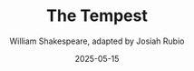 ---
title: The Tempest
author: William Shakespeare, adapted by Josiah Rubio
slug: tempest
subheader: ""
subheader: ""
description: 
  - "Prospero, a once renowned noble and artist, and his daughter Miranda are stranded on a deserted island, accompanied only by Prospero’s magical powers and magical servants Ariel and Caliban. To enact revenge against his traitorous brother Antonio, Prospero shipwrecks a boat full of nobles onto his island. In the storm the young Prince Ferdinand is separated from the group, in his haze he stumbles upon Miranda, and the two fall in love (much to the chagrin of Prospero). Meanwhile Caliban pressures the nobles’ servants Stephano and Trinculo to kill Prospero and take over the island. As all of this happens Prospero tries in vain to keep control over his domain. Magic abounds, time slips and falls, and ultimately no one is completely sure what is real."
  - "**Performances are free and will begin at 6:30pm on Thursday, May 15th; Friday, May 16th; and Saturday, May 17 in the [Logan Center Courtyard](https://maps.app.goo.gl/21PhQFkRyXSaDKbv5). In case of rain, the show will take place in [Logan Theater East](https://maps.app.goo.gl/SMNJzmAyPPqnRtpR9).** Bring a blanket or tarp if you'd like!"
  - "Tickets are free and not required, but can be found [here](https://uchicago-student-orgs.myshopify.com/collections/university-theater-ut/products/the-tempest)"

tickets_link:
roles:
  Cast:
    - role: "Prospero"
      name: "Emma Beane"
      bio: "is a second-year physics major. This is her second University Theater show, after being a part of Troilus and Cressida (Cressida) in the winter quarter. She is super excited to be back for another show, and intrigued about performing outdoors for the first time. Off the stage she enjoys reading, music, and uncovering the secrets of the universe (astronomy research). "
    - role: "Ariel"
      name: "Lauren Dockman"
      bio: "is a first-year performing in her second show with UT. She appeared previously in If/Then (Chorus). Outside UT, her theater experience includes A Midsummer Night’s Dream (Puck), Radium Girls (Irene), and The Prom (Mrs. Greene). If stranded on a desert island, she would bring her books, paints, and an endless supply of potato chips. She is grateful to everyone who has worked hard to bring The Tempest to life, and hopes you enjoy the show!"
    - role: "Miranda"
      name: "Maya Bond"
      bio: "is a first year and is super excited to be playing the only woman in this show. Though you may have previously seen her as a British math genius, a mother of a dog-child-puppy-boy, or a vampire-loving-truck-driver, she cannot wait to finish off this year of acting as the girl who’s only ever seen two men. Big thanks to the whole cast and crew of The Tempest for all their hard work this spring. Enjoy the show! "
    - role: "Caliban"
      name: "Daniel Erani"
      bio: "is a first year biochemistry major. He was previously in The Arsonists (Gordon Biedermann) in fall quarter. "
    - role: "Ferdinand"
      name: "Giancarlo Beritela"
      bio: "stopped filling out bio forms in Fall 2024. We are unsure if this is a political statement or personal choice."
    - role: "Antonio"
      name: "Lekha Masoudi "
      bio: is a third year majoring in History with a minor in Biology. She has previously acted with UT in The Arsonists (Fireman Leader), Richard III (Edward IV/Catesby) and Cassandra (Cassandra). Outside of theatre, she dances with University Ballet and enjoys thrifting and haunting the library stacks. Her favorite jazz album is Ethiopiques Vol 4 by Mulatu Astatke (a woman in male manipulator-dominated fields). "
    - role: "Sebastian"
      name: "Honor Torrance "
      bio: "is an English Literature student in the MAPH program, and as an undergraduate she served a three-year term on the Dean’s Men board as Arts Chair! Honor was last seen onstage this year serving prophecies, insults, and concerning quantities of hard drinks as the Narrator, Cassandra, and Helen in Troilus and Cressida (Winter 2025), and eating hearts in the marketplace as Beatrice in Much Ado About Nothing (Autumn 2024). Her other previous - roles have included Peaseblossom/Robin Starveling (A Midsummer Night’s Dream, Spring 2024), Tranio (Taming of the Shrew, Autumn 2023), and Maria (Twelfth Night, Spring 2023), as well as co-directing Richard III (Winter 2024). Honor is so grateful to have had such a wonderful four years with the Dean’s Men; it may be true that “parting is such sweet sorrow,” but just as true as Shakespeare’s own words is that “once a Dean’s Man, always a Dean’s Man.” Honor’s favorite jazz album is Ella Fitzgerald’s Swingin’ Christmas!"
    - role: "Alonso"
      name: "Alex Flores"
      bio: "is a third year majoring in molecular engineering. He is playing Alonso and has previously played Policeman/Doctor of Philosophy in The Arsonists (F24). Alex doesn’t listen to a ton of jazz; he likes metal and classical music."
    - role: "Gonzalo"
      name: "Robert Stimpson"
      bio: ""
    - role: "Stephano"
      name: "Kassie Rivera"
      bio: "is a fourth year Psychology & Gender/Sexuality Studies major. During the last four years you might have seen him involved in a great many UT shows, some of which include: Troilus and Cressida (Achilles/Priam), A Midsummer Night’s Dream (Fairy/Hippolyta), and Cassandra (Director). Regardless though, he’s very excited for this, his last show ever, and for the opportunity to do theater for the last time with his very good friends Josiah and Lucy, whom he loves very much. They’ve given him the chance to embrace his truest self onstage and he couldn’t be happier (his truest self being an alcoholic menace who causes problems and then tries to flirt his way out of them of course). Anyway, Kassie’s favorite jazz album is a little niche thing called “White Guy Saves Jazz” you should check it out!"
    - role: "Trinculo"
      name: "Claudia Sturgell"
      bio: "is so excited to be a part of her second production with the Dean’s Men (and first as an official Dean’s man)! She has previously performed as Hector in Troilus and Cressida, and is currently a MAPH student with a focus in Classics. Her favorite jazz album is Everything I Know About Love by Laufey (or anything by Will Wood if he counts)."
    - role: "Spirit & Boatswain"
      name: "Oliver Zajac"
      bio: "is a second year political science and CEGU major. He has previously worked on A Midsummer Night's Dream (Titania), Troilus and Cressida (Dramaturg), and as a curator for Theater[24]. He is proud to portray a character so close to his identity, as an insolent noisemaker and bawling, blasphemous, incharitable dog."
  Production Staff:
    - role: "Co-Director"
      name: "Lucy Whitehead"
      bio: "is a second-year TAPS and Public Policy Major. She is so excited for everyone to see the amazing work the Tempest cast and crew have put into this production! She has previously worked on Arcadia (Asst.Dir.), After Hours (SM), A Midsummer Night’s Dream (ASM), The Ballad of Oedipus (ASM), and The Taming of the Shrew (APM). Her favorite jazz album is “The Harmony of Difference” by Kamansi Washington (and by the end of the show it’ll be yours too)."
    - role: "Co-director"
      name: "Josiah Rubio"
      bio: "is a second year TAPS major (and maybe education minor??). They have previously worked on RIchard III (Hastings/Tyrrel), A Midsummer Night's Dream (Flute/Mote), The Arsonists (Fireman), Troilus and Cressida (Assistant Director), as well as various - roles in Theater [24], including props designer, Trisha Paytas, and now a Curator. Their life's goal is to one day eat a sandwich, they wish to be remembered for the way they ate said sand wich, and their favourite jazz album is Harmony of Difference by Kamasi Washington. "
    - role: "Choreographer"
      name: "Piper Megellas"
      bio: "is a second year biology major. She is so excited to be working on her first UT show! Her previous choreography credits include pieces in UChicago Maya's 2025 show, After Hours and 2024 shows, Haiku and From the Past. She has danced in various UChicago Maya shows and recently appeared in the University Ballet's production of Coppélia."
    - role: "Dramaturg"
      name: "Jo Selmeczy"
      bio: ""
    - role: "Production Manager"
      name: "Alasdair Dodd"
      bio: "is a third year East Asian Languages & Civilizations and Religious Studies major. He has previously worked on Troilus and Cressida (Co-PM), The Arsonists (Lighting Designer), A Midsummer Night's Dream (Stage Manager), and Falsettos (Lighting Designer). "
    - role: "Stage Manager"
      name: "Linden Martin"
      bio: "is a first year Linguistics and German major. They assistant stage managed Arcadia in the fall, and their favorite storm is the 2010 Nashville flood. Outside of theatre, you can find them on the rugby field!"
    - role: "Scenic Designer"
      name: "Elisa Gao"
      bio: "is a second-year Astrophysics and TAPS major. She began working with UT as an Assistant Costume Designer for Falsettos. The Duchess of York and the Lord Mayor of London (Richard III) were proud to see her return to the FXK Theatre, contributing Costume/Props/Scenic work for Royal Flush and serving as Assistant Scenic Designer for Troilus and Cressida—all without needing to scream at her violent son. She is also the Costume Designer for 35mm: A Musical Exhibition this quarter. Additionally, she is a Costume Coordinator for UBallet and a Quasimodo at Rockefeller Chapel, whose goal is to ring as little atonal music as possible."
    - role: "Props Designer"
      name: "Jessica Washington"
      bio: ""
    - role: "Co-Costume Designer"
      name: "Tori Ogiste"
      bio: ""
    - role: "Co-Costume Designer"
      name: "Ky Cruz"
      bio: ""
    - role: "Sound Designer"
      name: "Sam Doepker"
      bio: "is a third year Computer Science major. All of their previous UT work has been in the sound department as a part of 35mm, The Arsonists, A Midsummer Night's Dream (Dean's Men), Falsettos, and The Laramie Project. This is their second Dean's Men show and the second outdoor show they've designed in college! "
    - role: "Assistant Production Manager & Pre-Prod SM"
      name: "Elias Buttress"
      bio: ""
    - role: "Assistant Stage Manager"
      name: "Madddie Mathes"
      bio: ""
    - role: "Assistant Sound & Assistant Scenic"
      name: "Remi Chin"
      bio: "is a first year MAAD and Business Economics major. They have previously worked on If/Then, a UT musical, as an Assistant Stage Manager. They enjoyed working on The Tempest and look forward to many more productions in the next few years!"
    - role: "Committee Liaison"
      name: "Kelly Mao"
      bio: ""

layout: show-info
year: 2025
quarter: spring
week: 8
location: Logan Center Courtyard
location_link: https://maps.app.goo.gl/21PhQFkRyXSaDKbv5
season: 2024-2025 Shows
date: 2025-05-15
end_date: 2025-05-17

audition_contact: 
  - name: Linden Martin
    email: lindenmartin@uchicago.edu
    role: Stage Manager
production_contact:
  - name: Josiah Rubio
    email: rubioj@uchicago.edu
    role: Co-Director
  - name: Lucy Whitehead
    email: lucyaza@uchicago.edu
    role: Co-Director
  - name: Alasdair Dodd
    email: alasdair@uchicago.edu
    role: Production Manager
signup_link: https://docs.google.com/document/d/1EIQKtvH3PSQ6xR_cK4IKtsFS4rKX6XeZ-Il6FzjpMn0/edit?usp=drive_link
sides_link: https://docs.google.com/document/d/10xmprSyiov3iVTX3_aEd_H1vDzcYK4oLZfiADJ9e_qs/edit?usp=drive_link
other_links:
  Audition Info: https://drive.google.com/drive/folders/1_E1WDWlMMSmFBzqF16V_je_nJrvQf4aC?usp=drive_link
---
